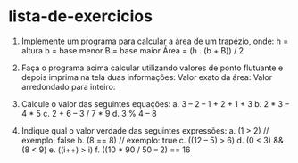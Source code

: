 # lista-de-exercicios

1. Implemente um programa para calcular a área de um trapézio, onde:
h = altura
b = base menor
B = base maior
Área = (h . (b + B)) / 2

2. Faça o programa acima calcular utilizando valores de ponto flutuante e depois imprima na tela 
duas informações: 
 Valor exato da área: 
 Valor arredondado para inteiro:
 
3. Calcule o valor das seguintes equações:
  a. 3 – 2 – 1 + 2 + 1 + 3
  b. 2 * 3 – 4 * 5
  c. 2 + 6 – 3 / 7 * 9
  d. 3 % 4 – 8 

4. Indique qual o valor verdade das seguintes expressões:
  a. (1 > 2) // exemplo: false
  b. (8 == 8) // exemplo: true
  c. ((12 – 5) > 6)
  d. (0 < 3) && (8 < 9)
  e. ((i++) > i)
  f. ((10 * 90 / 50 – 2) == 16
